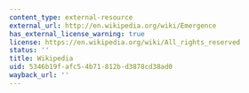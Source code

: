 ```yaml
---
content_type: external-resource
external_url: http://en.wikipedia.org/wiki/Emergence
has_external_license_warning: true
license: https://en.wikipedia.org/wiki/All_rights_reserved
status: ''
title: Wikipedia
uid: 5346b19f-afc5-4b71-812b-d3878cd38ad0
wayback_url: ''
---
```

